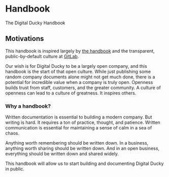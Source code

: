# Handbook

The Digital Ducky Handbook

## Motivations

This handbook is inspired largely by [the handbook](https://about.gitlab.com/handbook/) and the transparent, public-by-default culture at [GitLab](https://gitlab.com).

Our wish is for Digital Ducky to be a largely open company, and this handbook is the start of that open culture.
While just publishing some random company documents alone might not get much done, there is a potential for incredible value when a company is truly open.
Openness builds trust from staff, customers, and the greater community.
A culture of openness can lead to a culture of greatness.
It inspires others.

### Why a handbook?

Written documentation is essential to building a modern company.
But writing is hard.
It requires a ton of practice, thought, and patience.
Written communication is essential for maintaining a sense of calm in a sea of chaos.

Anything worth remembering should be written down.
In a business, anything worth sharing should be written down.
And in an open business, everything should be written down and shared widely.

This handbook will allow us to start building and documenting Digital Ducky in public.
